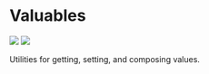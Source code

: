 # Valuables

[![](https://img.shields.io/badge/License-MPL--2.0-blue)](./LICENSE "Project license: MPL-2.0")
[![](https://img.shields.io/badge/Java-11-orange)](# "This project targets Java 11")

Utilities for getting, setting, and composing values.
